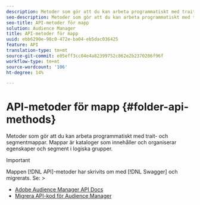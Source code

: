 ```yaml
---
description: Metoder som gör att du kan arbeta programmatiskt med trait- och segmentmappar. Mappar är kataloger som innehåller och organiserar egenskaper och segment i logiska grupper.
seo-description: Metoder som gör att du kan arbeta programmatiskt med trait- och segmentmappar. Mappar är kataloger som innehåller och organiserar egenskaper och segment i logiska grupper.
seo-title: API-metoder för mapp
solution: Audience Manager
title: API-metoder för mapp
uuid: ebb6290e-98c0-472e-ba04-eb5dac036425
feature: API
translation-type: tm+mt
source-git-commit: e05eff3cc04e4a82399752c862e2b2370286f96f
workflow-type: tm+mt
source-wordcount: '106'
ht-degree: 14%

---
```



# API-metoder för mapp {#folder-api-methods}

Metoder som gör att du kan arbeta programmatiskt med trait- och segmentmappar. Mappar är kataloger som innehåller och organiserar egenskaper och segment i logiska grupper.

<!-- api-folders.xml -->

>[!IMPORTANT]
>
>Mappen [!DNL API]-metoder har skrivits om med [!DNL Swagger] och migrerats. Se:  >
>* [Adobe Audience Manager API Docs](https://bank.demdex.com/portal/swagger/index.html)
>* [Migrera API-kod för Audience Manager](../../api/api-swagger-migration.md)